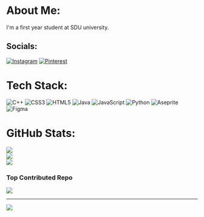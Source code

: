 # About Me:
I'm a first year student at SDU university.


## Socials:
[![Instagram](https://img.shields.io/badge/Instagram-%23E4405F.svg?logo=Instagram&logoColor=white)](https://instagram.com/adilkhanalimberdi) [![Pinterest](https://img.shields.io/badge/Pinterest-%23E60023.svg?logo=Pinterest&logoColor=white)](https://pinterest.com/adilkhanalimberdi ) 

# Tech Stack:
![C++](https://img.shields.io/badge/c++-%2300599C.svg?style=flat-square&logo=c%2B%2B&logoColor=white) ![CSS3](https://img.shields.io/badge/css3-%231572B6.svg?style=flat-square&logo=css3&logoColor=white) ![HTML5](https://img.shields.io/badge/html5-%23E34F26.svg?style=flat-square&logo=html5&logoColor=white) ![Java](https://img.shields.io/badge/java-%23ED8B00.svg?style=flat-square&logo=openjdk&logoColor=white) ![JavaScript](https://img.shields.io/badge/javascript-%23323330.svg?style=flat-square&logo=javascript&logoColor=%23F7DF1E) ![Python](https://img.shields.io/badge/python-3670A0?style=flat-square&logo=python&logoColor=ffdd54) ![Aseprite](https://img.shields.io/badge/Aseprite-FFFFFF?style=flat-square&logo=Aseprite&logoColor=#7D929E) ![Figma](https://img.shields.io/badge/figma-%23F24E1E.svg?style=flat-square&logo=figma&logoColor=white)
# GitHub Stats:
![](https://github-readme-stats.vercel.app/api?username=adilkhanalimberdi&theme=gruvbox&hide_border=true&include_all_commits=true&count_private=true)<br/>
![](https://github-readme-streak-stats.herokuapp.com/?user=adilkhanalimberdi&theme=gruvbox&hide_border=true)<br/>
![](https://github-readme-stats.vercel.app/api/top-langs/?username=adilkhanalimberdi&theme=gruvbox&hide_border=true&include_all_commits=true&count_private=true&layout=compact)

### Top Contributed Repo
![](https://github-contributor-stats.vercel.app/api?username=adilkhanalimberdi&limit=5&theme=gruvbox&combine_all_yearly_contributions=true)

---
[![](https://visitcount.itsvg.in/api?id=adilkhanalimberdi&icon=5&color=2)](https://visitcount.itsvg.in)

<!-- Proudly created with GPRM ( https://gprm.itsvg.in ) -->
